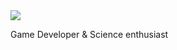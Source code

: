 <img src="http://cdn.sci-news.com/images/enlarge4/image_5608_2e-Jupiter.jpg">

Game Developer & Science enthusiast
